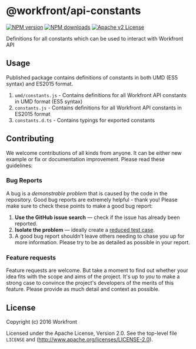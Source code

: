 # @workfront/api-constants

[![NPM version][npm-version-image]][npm-url] [![NPM downloads][npm-downloads-image]][npm-url] [![Apache v2 License][license-image]][license-url]

Definitions for all constants which can be used to interact with Workfront API

## Usage

Published package contains definitions of constants in both UMD (ES5 syntax) and ES2015 format.

1) `umd/constants.js` - Contains definitions for all Workfront API constants in UMD format (ES5 syntax)  
2) `constants.js` - Contains definitions for all Workfront API constants in ES2015 format  
3) `constants.d.ts` - Contains typings for exported constants  


## Contributing

We welcome contributions of all kinds from anyone. It can be either new example or fix or documentation improvement. Please read these guidelines:

### Bug Reports
A bug is a _demonstrable problem_ that is caused by the code in the repository. Good bug reports are extremely helpful - thank you! Please make sure to check these points to make a good bug report:

1. **Use the GitHub issue search** &mdash; check if the issue has already been
   reported.
2. **Isolate the problem** &mdash; ideally create a [reduced test
      case](https://css-tricks.com/reduced-test-cases/).
3. A good bug report shouldn't leave others needing to chase you up for more information. Please try to be as detailed as possible in your report.

### Feature requests

Feature requests are welcome. But take a moment to find out whether your idea
fits with the scope and aims of the project. It's up to *you* to make a strong
case to convince the project's developers of the merits of this feature. Please
provide as much detail and context as possible.

## License

Copyright (c) 2016 Workfront

Licensed under the Apache License, Version 2.0.
See the top-level file `LICENSE` and
(http://www.apache.org/licenses/LICENSE-2.0).


[license-image]: http://img.shields.io/badge/license-APv2-blue.svg?style=flat
[license-url]: LICENSE

[npm-url]: https://www.npmjs.org/package/@workfront/api-constants
[npm-version-image]: https://img.shields.io/npm/v/@workfront/api-constants.svg?style=flat
[npm-downloads-image]: https://img.shields.io/npm/dm/@workfront/api-constants.svg?style=flat

